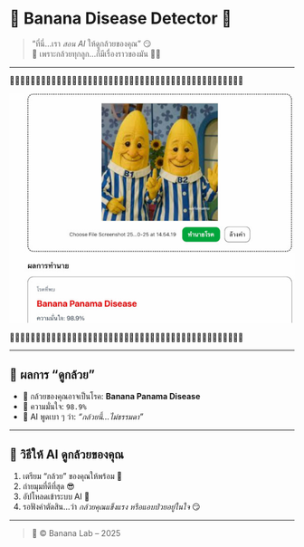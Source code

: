 # 🍌 Banana Disease Detector 🍌

> “ที่นี่…เรา *สอน AI* ให้ดูกล้วยของคุณ” 😏  
> 🤖 เพราะกล้วยทุกลูก…ก็มีเรื่องราวของมัน 🍌✨

---

🍌🍌🍌🍌🍌🍌🍌🍌🍌🍌🍌🍌🍌🍌🍌🍌🍌🍌🍌🍌🍌🍌🍌🍌🍌🍌🍌🍌🍌🍌🍌🍌🍌🍌🍌🍌🍌🍌🍌🍌🍌🍌🍌🍌🍌

![ผลการทำนายโรคกล้วย](banana-result.jpeg)

🍌🍌🍌🍌🍌🍌🍌🍌🍌🍌🍌🍌🍌🍌🍌🍌🍌🍌🍌🍌🍌🍌🍌🍌🍌🍌🍌🍌🍌🍌🍌🍌🍌🍌🍌🍌🍌🍌🍌🍌🍌🍌🍌🍌🍌

---

## 🧪 ผลการ “ดูกล้วย”
- 🦠 กล้วยของคุณอาจเป็นโรค: **Banana Panama Disease**
- 💯 ความมั่นใจ: `98.9%`
- 🫡 AI พูดเบา ๆ ว่า: *“กล้วยนี้…ไม่ธรรมดา”*

---

## 📸 วิธีให้ AI ดูกล้วยของคุณ
1. เตรียม “กล้วย” ของคุณให้พร้อม 🍌  
2. ถ่ายมุมที่ดีที่สุด 😎  
3. อัปโหลดเข้าระบบ AI 🤖  
4. รอฟังคำตัดสิน…ว่า *กล้วยคุณแข็งแรง หรือแอบป่วยอยู่ในใจ* 😏

---



> 🍌 © Banana Lab – 2025